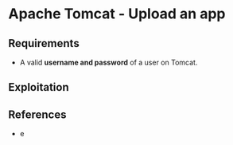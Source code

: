 # Apache Tomcat - Upload an app

## Requirements

 - A valid **username and password** of a user on Tomcat.

## Exploitation



## References
 - e 
